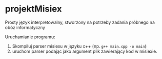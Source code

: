 # projektMisiex
Prosty język interpretowalny, stworzony na potrzeby zadania próbnego na obóz informatyczny

Uruchamianie programu:
 1. Skompiluj parser misiexu w języku c++ (np. ``g++ main.cpp -o main``)
 2. uruchom parser podając jako argument plik zawierający kod w misiexie.
